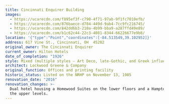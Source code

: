 ```yaml
---
title: Cincinnati Enquirer Building
images:
  - https://ucarecdn.com/f895ef3f-c790-4f71-97ab-9f1fc7010efb/
  - https://ucarecdn.com/876baece-d784-449d-9ab4-7cc9fc216745/
  - https://ucarecdn.com/842dd6b3-210a-4b99-bba9-a287ffd49e89/
  - https://ucarecdn.com/b1c62c44-22c3-4081-8344-66226677e9b8/
location: '{"type":"Point","coordinates":[-84.513549,39.102952]}'
address: 617 Vine St., Cincinnati, OH  45202
original_owner: The Cincinnati Enquirer
current_owner: Hilton Hotels
date_of_completion: "1926"
style: Mixed (multiple styles - Art Deco, late-Gothic, and Greek influences)
architect: Lockwood Greene & Company
original_function: Offices and printing facility
historic_status: Listed on the NRHP on November 13, 1985
renovation_date: "2016"
renovation_changes: >-
  Dual hotel housing a Homewood Suites on the lower floors and a Hampton Inn on
  the upper levels.
---
```

